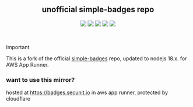 <p align="center">
<h2 align="center">unofficial simple-badges repo</h2>
</p>
<p align="center">
<a href="https://uptime.betterstack.com/?utm_source=status_badge"><img src="https://uptime.betterstack.com/status-badges/v1/monitor/tvre.svg"></a>
<a href="https://github.com/x86txt/simple-badges/actions/workflows/verify.yml"><img src="https://github.com/x86txt/simple-badges/actions/workflows/verify.yml/badge.svg"></a>
<a href="https://github.com/x86txt/simple-badges/actions/workflows/analysis.yml"><img src="https://github.com/x86txt/simple-badges/actions/workflows/analysis.yml/badge.svg"></a>
<a href="https://github.com/x86txt/simple-badges/actions/workflows/build.yaml"><img src="https://github.com/x86txt/simple-badges/actions/workflows/build.yaml/badge.svg"></a>
<a href="https://creativecommons.org/licenses/by-sa/4.0/"><img src="https://img.shields.io/badge/License-CC_BY--SA_4.0-lightgrey.svg"></a>
</p>
<br />

> [!IMPORTANT]
> This is a fork of the official [simple-badges](https://badges.pages.dev/) repo, updated to nodejs 18.x. for AWS App Runner.

### want to use this mirror?<br />
hosted at <a href="https://badges.secunit.io">https://badges.secunit.io</a> in aws app runner, protected by cloudflare
